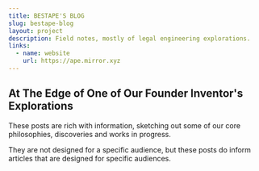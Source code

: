 ```yaml
---
title: BESTAPE'S BLOG
slug: bestape-blog
layout: project
description: Field notes, mostly of legal engineering explorations.
links:
  - name: website
    url: https://ape.mirror.xyz
---
```


## At The Edge of One of Our Founder Inventor's Explorations

These posts are rich with information, sketching out some of our core philosophies, discoveries and works in progress.

They are not designed for a specific audience, but these posts do inform articles that are designed for specific audiences.
